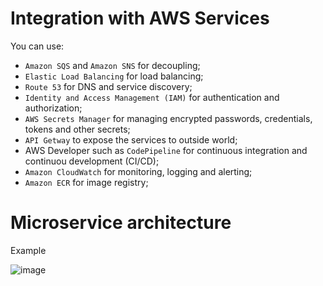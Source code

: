 # Integration with AWS Services

You can use:

- `Amazon SQS` and `Amazon SNS` for decoupling;
- `Elastic Load Balancing` for load balancing;
- `Route 53` for DNS and service discovery;
- `Identity and Access Management (IAM)` for authentication and authorization;
- `AWS Secrets Manager` for managing encrypted passwords, credentials, tokens and other secrets;
- `API Getway` to expose the services to outside world;
- AWS Developer such as `CodePipeline` for continuous integration and continuou development (CI/CD);
- `Amazon CloudWatch` for monitoring, logging and alerting;
- `Amazon ECR` for image registry;

# Microservice architecture

Example

![image](https://user-images.githubusercontent.com/13942355/133059203-c9325215-6bf3-4e59-87c1-2c40e7cb646c.png)


